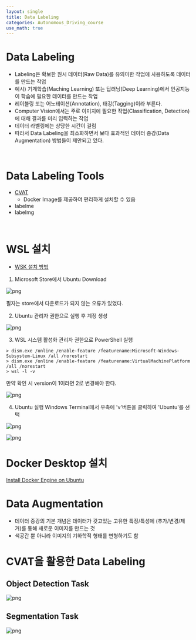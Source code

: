 ```yaml
---
layout: single
title: Data Labeling
categories: Autonomous_Driving_course
use_math: true
---
```


# Data Labeling
* Labeling은 확보한 원시 데이터(Raw Data)를 유의미한 작업에 사용하도록 데이터를 만드는 작업
* 예시) 기계학습(Maching Learning) 또는 딥러닝(Deep Learning)에서 인공지능이 학습에 필요한 데이터를 만드는 작업
* 레이블링 또는 어노테이션(Annotation), 태깅(Tagging)이라 부른다.
* Computer Vision에서는 주로 이미지에 필요한 작업(Classification, Detection)에 대해 결과를 미리 입력하는 작업
* 데이터 라벨링에는 상당한 시간이 걸림
* 따라서 Data Labeling을 최소화하면서 보다 효과적인 데이터 증강(Data Augmentation) 방법들이 제안되고 있다.
<br>

# Data Labeling Tools
* [CVAT](https://opencv.github.io/cvat/docs/administration/basics/installation/)
    * Docker Image를 제공하여 편리하게 설치할 수 있음
* labelme
* labelmg
<br>

# WSL 설치
* [WSK 설치 방법](https://learn.microsoft.com/ko-kr/windows/wsl/install)
1. Microsoft Store에서 Ubuntu Download

![png](../../../images/Autonomous_Driving/Week13/1.png)
<br>

필자는 store에서 다운로드가 되지 않는 오류가 있었다.


2. Ubuntu 관리자 권한으로 실행 후 계정 생성

![png](../../../images/Autonomous_Driving/Week13/2.png)
<br>

3. WSL 시스템 활성화
관리자 권한으로 PowerShell 실행
```
> dism.exe /online /enable-feature /featurename:Microsoft-Windows-Subsystem-Linux /all /norestart
> dism.exe /online /enable-feature /featurename:VirtualMachinePlatform /all /norestart
> wsl -l -v
```

만약 확인 시 version이 1이라면 2로 변경해야 한다.

![png](../../../images/Autonomous_Driving/Week13/3.png)
<br>

4. Ubuntu 실행
Windows Terminal에서 우측에 'v'버튼을 클릭하여 'Ubuntu'를 선택

![png](../../../images/Autonomous_Driving/Week13/4.png)
<br>

![png](../../../images/Autonomous_Driving/Week13/5.png)
<br>

# Docker Desktop 설치
[Install Docker Engine on Ubuntu](https://docs.docker.com/engine/install/ubuntu/)


# Data Augmentation
* 데이터 증강의 기본 개념은 데이터가 갖고있는 고유한 특징/특성에 (추가/변경/제거)를 통해 새로운 이미지를 만드는 것
* 색공간 뿐 아니라 이미지의 기하학적 형태를 변형하기도 함

# CVAT을 활용한 Data Labeling

## Object Detection Task

![png](../../../images/Autonomous_Driving/Week13/6.png)
<br>

## Segmentation Task

![png](../../../images/Autonomous_Driving/Week13/7.png)
<br>